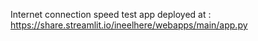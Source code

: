 Internet connection speed test app deployed at : https://share.streamlit.io/ineelhere/webapps/main/app.py

